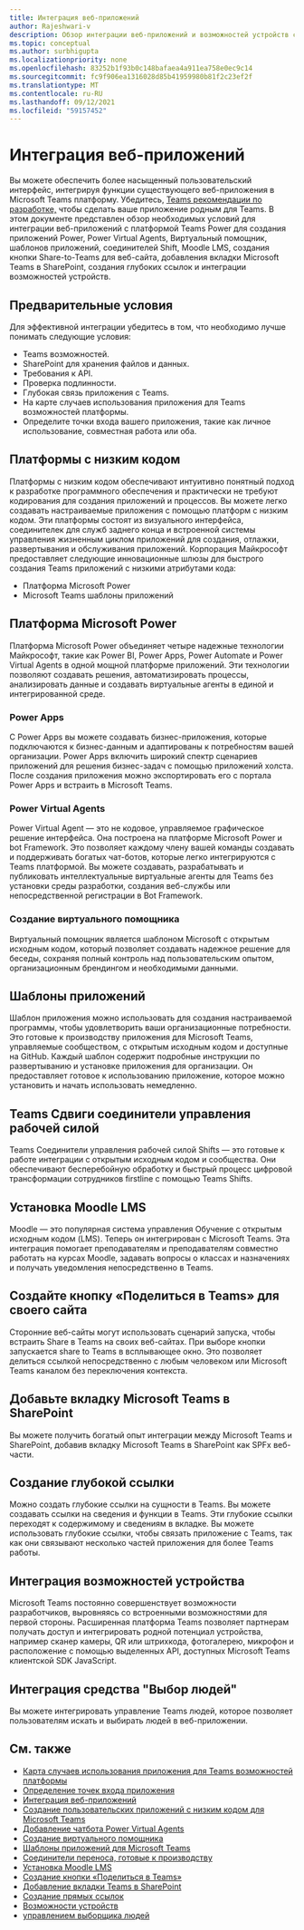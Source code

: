 ```yaml
---
title: Интеграция веб-приложений
author: Rajeshwari-v
description: Обзор интеграции веб-приложений и возможностей устройств с Microsoft Teams приложением.
ms.topic: conceptual
ms.author: surbhigupta
ms.localizationpriority: none
ms.openlocfilehash: 83252b1f93b0c148bafaea4a911ea758e0ec9c14
ms.sourcegitcommit: fc9f906ea1316028d85b41959980b81f2c23ef2f
ms.translationtype: MT
ms.contentlocale: ru-RU
ms.lasthandoff: 09/12/2021
ms.locfileid: "59157452"
---
```

# <a name="integrate-web-apps"></a>Интеграция веб-приложений

Вы можете обеспечить более насыщенный пользовательский интерфейс, интегрируя функции существующего веб-приложения в Microsoft Teams платформу. Убедитесь, [Teams рекомендации по разработке,](~/concepts/design/understand-use-cases.md) чтобы сделать ваше приложение родным для Teams.
В этом документе представлен обзор необходимых условий для интеграции веб-приложений с платформой Teams Power для создания приложений Power, Power Virtual Agents, Виртуальный помощник, шаблонов приложений, соединителей Shift, Moodle LMS, создания кнопки Share-to-Teams для веб-сайта, добавления вкладки Microsoft Teams в SharePoint, создания глубоких ссылок и интеграции возможностей устройств.

## <a name="prerequisites"></a>Предварительные условия   

Для эффективной интеграции убедитесь в том, что необходимо лучше понимать следующие условия:
* Teams возможностей. 
* SharePoint для хранения файлов и данных.
* Требования к API.
* Проверка подлинности.
* Глубокая связь приложения с Teams.
* На карте случаев использования приложения для Teams возможностей платформы.
* Определите точки входа вашего приложения, такие как личное использование, совместная работа или оба.

## <a name="low-code-platforms"></a>Платформы с низким кодом

Платформы с низким кодом обеспечивают интуитивно понятный подход к разработке программного обеспечения и практически не требуют кодирования для создания приложений и процессов. Вы можете легко создавать настраиваемые приложения с помощью платформ с низким кодом. Эти платформы состоят из визуального интерфейса, соединителек для служб заднего конца и встроенной системы управления жизненным циклом приложений для создания, отлажки, развертывания и обслуживания приложений. Корпорация Майкрософт предоставляет следующие инновационные шлюзы для быстрого создания Teams приложений с низкими атрибутами кода:
* Платформа Microsoft Power
* Microsoft Teams шаблоны приложений

## <a name="microsoft-power-platform"></a>Платформа Microsoft Power

Платформа Microsoft Power объединяет четыре надежные технологии Майкрософт, такие как Power BI, Power Apps, Power Automate и Power Virtual Agents в одной мощной платформе приложений. Эти технологии позволяют создавать решения, автоматизировать процессы, анализировать данные и создавать виртуальные агенты в единой и интегрированной среде.

### <a name="power-apps"></a>Power Apps

С Power Apps вы можете создавать бизнес-приложения, которые подключаются к бизнес-данным и адаптированы к потребностям вашей организации. Power Apps включить широкий спектр сценариев приложений для решения бизнес-задач с помощью приложений холста. После создания приложения можно экспортировать его с портала Power Apps и встраить в Microsoft Teams.

### <a name="power-virtual-agents"></a>Power Virtual Agents

Power Virtual Agent — это не кодовое, управляемое графическое решение интерфейса. Она построена на платформе Microsoft Power и bot Framework. Это позволяет каждому члену вашей команды создавать и поддерживать богатых чат-ботов, которые легко интегрируются с Teams платформой. Вы можете создавать, разрабатывать и публиковать интеллектуальные виртуальные агенты для Teams без установки среды разработки, создания веб-службы или непосредственной регистрации в Bot Framework.

### <a name="create-virtual-assistant"></a>Создание виртуального помощника

Виртуальный помощник является шаблоном Microsoft с открытым исходным кодом, который позволяет создавать надежное решение для беседы, сохраняя полный контроль над пользовательским опытом, организационным брендингом и необходимыми данными. 

## <a name="app-templates"></a>Шаблоны приложений

Шаблон приложения можно использовать для создания настраиваемой программы, чтобы удовлетворить ваши организационные потребности. Это готовые к производству приложения для Microsoft Teams, управляемые сообществом, с открытым исходным кодом и доступные на GitHub. Каждый шаблон содержит подробные инструкции по развертыванию и установке приложения для организации. Он предоставляет готовое к использованию приложение, которое можно установить и начать использовать немедленно. 

## <a name="teams-shifts-work-force-management-connectors"></a>Teams Сдвиги соединители управления рабочей силой

Teams Соединители управления рабочей силой Shifts — это готовые к работе интеграции с открытым исходным кодом и сообщества. Они обеспечивают бесперебойную обработку и быстрый процесс цифровой трансформации сотрудников firstline с помощью Teams Shifts.

## <a name="install-moodle-lms"></a>Установка Moodle LMS

Moodle — это популярная система управления Обучение с открытым исходным кодом (LMS). Теперь он интегрирован с Microsoft Teams. Эта интеграция помогает преподавателям и преподавателям совместно работать на курсах Moodle, задавать вопросы о классах и назначениях и получать уведомления непосредственно в Teams.

## <a name="create-a-share-to-teams-button-for-your-website"></a>Создайте кнопку «Поделиться в Teams» для своего сайта

Сторонние веб-сайты могут использовать сценарий запуска, чтобы встраить Share в Teams на своих веб-сайтах. При выборе кнопки запускается share to Teams в всплывающее окно. Это позволяет делиться ссылкой непосредственно с любым человеком или Microsoft Teams каналом без переключения контекста.

## <a name="add-a-microsoft-teams-tab-in-sharepoint"></a>Добавьте вкладку Microsoft Teams в SharePoint

Вы можете получить богатый опыт интеграции между Microsoft Teams и SharePoint, добавив вкладку Microsoft Teams в SharePoint как SPFx веб-части. 

## <a name="create-deep-link"></a>Создание глубокой ссылки

Можно создать глубокие ссылки на сущности в Teams. Вы можете создавать ссылки на сведения и функции в Teams. Эти глубокие ссылки переходят к содержимому и сведениям в вкладке. Вы можете использовать глубокие ссылки, чтобы связать приложение с Teams, так как они связывают несколько частей приложения для более Teams работы.

## <a name="integrate-device-capabilities"></a>Интеграция возможностей устройства

Microsoft Teams постоянно совершенствует возможности разработчиков, выровняясь со встроенными возможностями для первой стороны. Расширенная платформа Teams позволяет партнерам получать доступ и интегрировать родной потенциал устройства, например сканер камеры, QR или штрихкода, фотогалерею, микрофон и расположение с помощью выделенных API, доступных Microsoft Teams клиентской SDK JavaScript. 

## <a name="integrate-people-picker"></a>Интеграция средства "Выбор людей"

Вы можете интегрировать управление Teams людей, которое позволяет пользователям искать и выбирать людей в веб-приложении.

## <a name="see-also"></a>См. также

* [Карта случаев использования приложения для Teams возможностей платформы](~/concepts/design/map-use-cases.md)
* [Определение точек входа приложения](~/concepts/extensibility-points.md)
* [Интеграция веб-приложений](~/samples/integrating-web-apps.md)
* [Создание пользовательских приложений с низким кодом для Microsoft Teams](~/samples/teams-low-code-solutions.md)
* [Добавление чатбота Power Virtual Agents](~/bots/how-to/add-power-virtual-agents-bot-to-teams.md)
* [Создание виртуального помощника](~/samples/virtual-assistant.md)
* [Шаблоны приложений для Microsoft Teams](~/samples/app-templates.md)
* [Соединители переноса, готовые к производству](~/samples/shifts-wfm-connectors.md)
* [Установка Moodle LMS](~/resources/moodleinstructions.md)
* [Создание кнопки «Поделиться в Teams»](~/concepts/build-and-test/share-to-teams.md)
* [Добавление вкладки Teams в SharePoint](~/tabs/how-to/tabs-in-sharepoint.md)
* [Создание прямых ссылок](~/concepts/build-and-test/deep-links.md)
* [Возможности устройств](~/concepts/device-capabilities/device-capabilities-overview.md)
* [управлением выборщика людей](~/concepts/device-capabilities/people-picker-capability.md)
